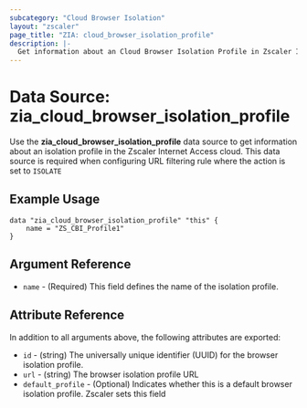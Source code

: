 ```yaml
---
subcategory: "Cloud Browser Isolation"
layout: "zscaler"
page_title: "ZIA: cloud_browser_isolation_profile"
description: |-
  Get information about an Cloud Browser Isolation Profile in Zscaler Internet Access cloud.
---
```


# Data Source: zia_cloud_browser_isolation_profile

Use the **zia_cloud_browser_isolation_profile** data source to get information about an isolation profile in the Zscaler Internet Access cloud. This data source is required when configuring URL filtering rule where the action is set to `ISOLATE`

## Example Usage

```hcl
data "zia_cloud_browser_isolation_profile" "this" {
    name = "ZS_CBI_Profile1"
}
```

## Argument Reference

* `name` - (Required) This field defines the name of the isolation profile.

## Attribute Reference

In addition to all arguments above, the following attributes are exported:

* `id` - (string) The universally unique identifier (UUID) for the browser isolation profile.
* `url` - (string) The browser isolation profile URL
* `default_profile` - (Optional) Indicates whether this is a default browser isolation profile. Zscaler sets this field

